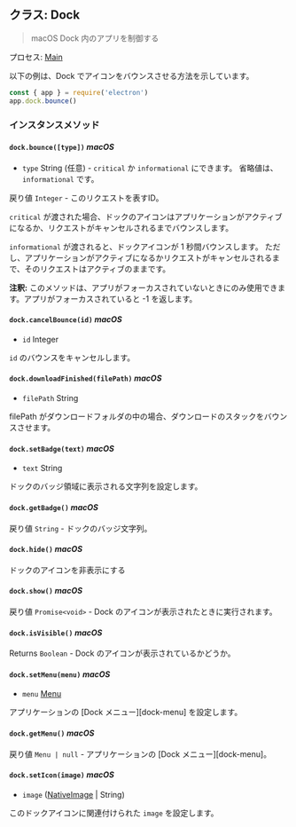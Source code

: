 ## クラス: Dock

> macOS Dock 内のアプリを制御する

プロセス: [Main](../glossary.md#main-process)

以下の例は、Dock でアイコンをバウンスさせる方法を示しています。

```javascript
const { app } = require('electron')
app.dock.bounce()
```

### インスタンスメソッド

#### `dock.bounce([type])` _macOS_

* `type` String (任意) - `critical` か `informational` にできます。 省略値は、`informational` です。

戻り値 `Integer` - このリクエストを表すID。

`critical` が渡された場合、ドックのアイコンはアプリケーションがアクティブになるか、リクエストがキャンセルされるまでバウンスします。

`informational` が渡されると、ドックアイコンが 1 秒間バウンスします。 ただし、アプリケーションがアクティブになるかリクエストがキャンセルされるまで、そのリクエストはアクティブのままです。

**注釈:** このメソッドは、アプリがフォーカスされていないときにのみ使用できます。アプリがフォーカスされていると -1 を返します。

#### `dock.cancelBounce(id)` _macOS_

* `id` Integer

`id` のバウンスをキャンセルします。

#### `dock.downloadFinished(filePath)` _macOS_

* `filePath` String

filePath がダウンロードフォルダの中の場合、ダウンロードのスタックをバウンスさせます。

#### `dock.setBadge(text)` _macOS_

* `text` String

ドックのバッジ領域に表示される文字列を設定します。

#### `dock.getBadge()` _macOS_

戻り値 `String` - ドックのバッジ文字列。

#### `dock.hide()` _macOS_

ドックのアイコンを非表示にする

#### `dock.show()` _macOS_

戻り値 `Promise<void>` - Dock のアイコンが表示されたときに実行されます。

#### `dock.isVisible()` _macOS_

Returns `Boolean` - Dock のアイコンが表示されているかどうか。

#### `dock.setMenu(menu)` _macOS_

* `menu` [Menu](menu.md)

アプリケーションの \[Dock メニュー\]\[dock-menu\] を設定します。

#### `dock.getMenu()` _macOS_

戻り値 `Menu | null` - アプリケーションの \[Dock メニュー\]\[dock-menu\]。

#### `dock.setIcon(image)` _macOS_

* `image` ([NativeImage](native-image.md) | String)

このドックアイコンに関連付けられた `image` を設定します。
